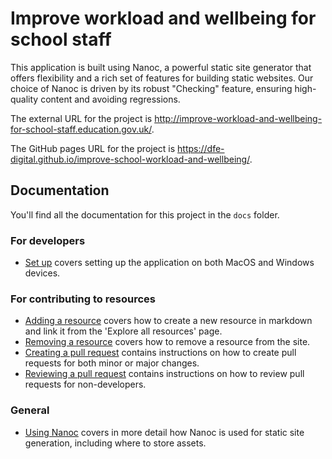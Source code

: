 # Improve workload and wellbeing for school staff

This application is built using Nanoc, a powerful static site generator that
offers flexibility and a rich set of features for building static websites. Our
choice of Nanoc is driven by its robust "Checking" feature, ensuring
high-quality content and avoiding regressions.

The external URL for the project is <http://improve-workload-and-wellbeing-for-school-staff.education.gov.uk/>.

The GitHub pages URL for the project is <https://dfe-digital.github.io/improve-school-workload-and-wellbeing/>.

## Documentation

You'll find all the documentation for this project in the `docs` folder.

### For developers

- [Set up](/docs/set-up.md) covers setting up the application on both MacOS and
  Windows devices.

### For contributing to resources

- [Adding a resource](/docs/adding-a-resource.md) covers how to create a new
  resource in markdown and link it from the 'Explore all resources' page.
- [Removing a resource](/docs/removing-a-resource.md) covers how to remove a
  resource from the site.
- [Creating a pull request](/docs/creating-a-pull-request.md) contains
  instructions on how to create pull requests for both minor or major changes.
- [Reviewing a pull request](/docs/reviewing-a-pull-request.md) contains
  instructions on how to review pull requests for non-developers.

### General

- [Using Nanoc](/docs/using-nanoc.md) covers in more detail how Nanoc is used
  for static site generation, including where to store assets.
